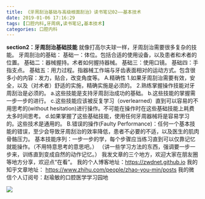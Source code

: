 ```yaml
---
title: 《牙周刮治基础与高级根面刮治》读书笔记02——基本技术
date: 2019-01-06 17:16:29
tags: [口腔内科,牙周病,读书笔记,基本技术]
categories: 口腔内科
---
```

**section2：牙周刮治基础技能**
就像打高尔夫球一样，牙周刮治需要很多复杂的技能。
牙周刮治的基础：
基础一：体位。包括合适的使用设备，以及患者和术者的位置。
基础二：器械握持。术者如何握持器械。
基础三：使用口镜。
基础四：手指支点。
基础五：用力过程。指器械工作端与牙齿表面相对的运动方式。包含很多小的内容：发力，贴合，改变角度等。
A.精确性
1.如果牙周刮治需要有效，安全，以及（对术者）舒适的实施，精确实施是必须的。
2.熟练掌握操作技能对牙周刮治是必须的。
a.这些技能是支持牙周刮治成功的基础。
b.这些技能的掌握需一步一步的进行。
c.这些技能应该被反复学习（overlearned）直到可以容易的不用思考的(without hesitation)进行操作。不可能在操作时在这些基础技能上耗费太多时间思考。
d.如果掌握了这些基础技能，使用任何牙周器械将是容易学习的。这些技术是通用的。
B.错误的操作(Faulty Performance)：任何一个基本技能的错误，至少会导致牙周刮治的效率降低，患者不必要的不适，以及医生的肌肉骨骼压力。
基本技能序列：一步一步的学，每个步骤应当练习直到可以仅靠记忆就能操作。（不用特意思考的意思吧。）
（讲一些学习方法的东西，强调要一步一步来，训练直到变成自然的动作记忆。）
我发文章的三个地方，欢迎大家在朋友圈等地方分享，欢迎点“在看”。
我的个人博客地址：https://zwdnet.github.io
我的知乎文章地址： https://www.zhihu.com/people/zhao-you-min/posts
我的微信个人订阅号：赵瑜敏的口腔医学学习园地

![](https://zymblog-1258069789.cos.ap-chengdu.myqcloud.com/other/wx.jpg)
